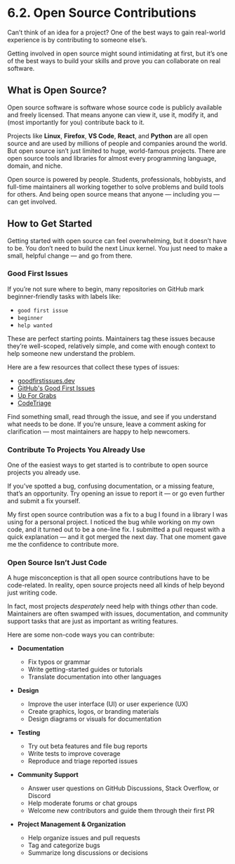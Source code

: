 # 6.2. Open Source Contributions

Can’t think of an idea for a project? One of the best ways to gain real-world experience is by contributing to someone else’s.

Getting involved in open source might sound intimidating at first, but it’s one of the best ways to build your skills and prove you can collaborate on real software.

## What is Open Source?

Open source software is software whose source code is publicly available and freely licensed. That means anyone can view it, use it, modify it, and (most importantly for you) contribute back to it.

Projects like **Linux**, **Firefox**, **VS Code**, **React**, and **Python** are all open source and are used by millions of people and companies around the world. But open source isn’t just limited to huge, world-famous projects. There are open source tools and libraries for almost every programming language, domain, and niche.

Open source is powered by people. Students, professionals, hobbyists, and full-time maintainers all working together to solve problems and build tools for others. And being open source means that anyone — including you — can get involved.

## How to Get Started

Getting started with open source can feel overwhelming, but it doesn’t have to be. You don’t need to build the next Linux kernel. You just need to make a small, helpful change — and go from there.

### Good First Issues

If you’re not sure where to begin, many repositories on GitHub mark beginner-friendly tasks with labels like:

- `good first issue`
- `beginner`
- `help wanted`

These are perfect starting points. Maintainers tag these issues because they’re well-scoped, relatively simple, and come with enough context to help someone new understand the problem.

Here are a few resources that collect these types of issues:

- [goodfirstissues.dev](https://goodfirstissues.dev)
- [GitHub's Good First Issues](https://github.com/search?q=label%3A%22good+first+issue%22+state%3Aopen&type=Issues)
- [Up For Grabs](https://up-for-grabs.net)
- [CodeTriage](https://www.codetriage.com)

Find something small, read through the issue, and see if you understand what needs to be done. If you’re unsure, leave a comment asking for clarification — most maintainers are happy to help newcomers.

### Contribute To Projects You Already Use

One of the easiest ways to get started is to contribute to open source projects you already use.

If you’ve spotted a bug, confusing documentation, or a missing feature, that’s an opportunity. Try opening an issue to report it — or go even further and submit a fix yourself.

My first open source contribution was a fix to a bug I found in a library I was using for a personal project. I noticed the bug while working on my own code, and it turned out to be a one-line fix. I submitted a pull request with a quick explanation — and it got merged the next day. That one moment gave me the confidence to contribute more.

### Open Source Isn’t Just Code

A huge misconception is that all open source contributions have to be code-related. In reality, open source projects need all kinds of help beyond just writing code.

In fact, most projects _desperately_ need help with things _other_ than code. Maintainers are often swamped with issues, documentation, and community support tasks that are just as important as writing features.

Here are some non-code ways you can contribute:

- **Documentation**

  - Fix typos or grammar
  - Write getting-started guides or tutorials
  - Translate documentation into other languages

- **Design**

  - Improve the user interface (UI) or user experience (UX)
  - Create graphics, logos, or branding materials
  - Design diagrams or visuals for documentation

- **Testing**

  - Try out beta features and file bug reports
  - Write tests to improve coverage
  - Reproduce and triage reported issues

- **Community Support**

  - Answer user questions on GitHub Discussions, Stack Overflow, or Discord
  - Help moderate forums or chat groups
  - Welcome new contributors and guide them through their first PR

- **Project Management & Organization**
  - Help organize issues and pull requests
  - Tag and categorize bugs
  - Summarize long discussions or decisions

